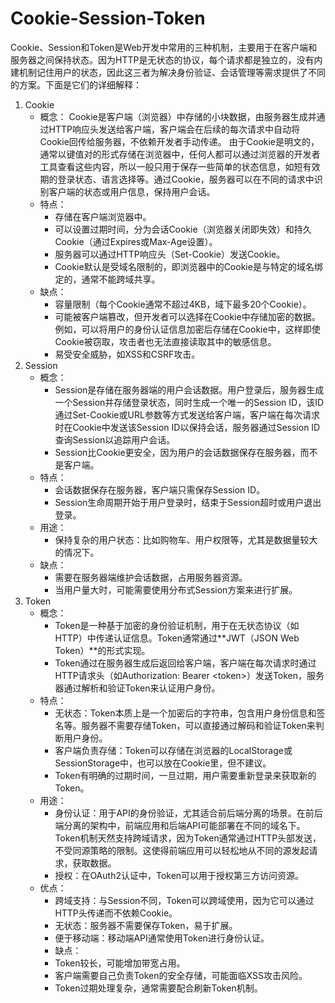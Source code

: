 # Cookie-Session-Token

Cookie、Session和Token是Web开发中常用的三种机制，主要用于在客户端和服务器之间保持状态。因为HTTP是无状态的协议，每个请求都是独立的，没有内建机制记住用户的状态，因此这三者为解决身份验证、会话管理等需求提供了不同的方案。下面是它们的详细解释：

1. Cookie
   - 概念：
       Cookie是客户端（浏览器）中存储的小块数据，由服务器生成并通过HTTP响应头发送给客户端，客户端会在后续的每次请求中自动将Cookie回传给服务器，不依赖开发者手动传递。
       由于Cookie是明文的，通常以键值对的形式存储在浏览器中，任何人都可以通过浏览器的开发者工具查看这些内容，所以一般只用于保存一些简单的状态信息，如短有效期的登录状态、语言选择等。通过Cookie，服务器可以在不同的请求中识别客户端的状态或用户信息，保持用户会话。
   - 特点：
     - 存储在客户端浏览器中。
     - 可以设置过期时间，分为会话Cookie（浏览器关闭即失效）和持久Cookie（通过Expires或Max-Age设置）。
     - 服务器可以通过HTTP响应头（Set-Cookie）发送Cookie。
     - Cookie默认是受域名限制的，即浏览器中的Cookie是与特定的域名绑定的，通常不能跨域共享。
   - 缺点：
     - 容量限制（每个Cookie通常不超过4KB，域下最多20个Cookie）。
     - 可能被客户端篡改，但开发者可以选择在Cookie中存储加密的数据。例如，可以将用户的身份认证信息加密后存储在Cookie中，这样即使Cookie被窃取，攻击者也无法直接读取其中的敏感信息。
     - 易受安全威胁，如XSS和CSRF攻击。
2. Session
   - 概念：
     - Session是存储在服务器端的用户会话数据。用户登录后，服务器生成一个Session并存储登录状态，同时生成一个唯一的Session ID，该ID通过Set-Cookie或URL参数等方式发送给客户端，客户端在每次请求时在Cookie中发送该Session ID以保持会话，服务器通过Session ID查询Session以追踪用户会话。
     - Session比Cookie更安全，因为用户的会话数据保存在服务器，而不是客户端。
   - 特点：
     - 会话数据保存在服务器，客户端只需保存Session ID。
     - Session生命周期开始于用户登录时，结束于Session超时或用户退出登录。
   - 用途：
     - 保持复杂的用户状态：比如购物车、用户权限等，尤其是数据量较大的情况下。
   - 缺点：
     - 需要在服务器端维护会话数据，占用服务器资源。
     - 当用户量大时，可能需要使用分布式Session方案来进行扩展。
3. Token
   - 概念：
     - Token是一种基于加密的身份验证机制，用于在无状态协议（如HTTP）中传递认证信息。Token通常通过**JWT（JSON Web Token）**的形式实现。
     - Token通过在服务器生成后返回给客户端，客户端在每次请求时通过HTTP请求头（如Authorization: Bearer \<token>）发送Token，服务器通过解析和验证Token来认证用户身份。
   - 特点：
     - 无状态：Token本质上是一个加密后的字符串，包含用户身份信息和签名等。服务器不需要存储Token，可以直接通过解码和验证Token来判断用户身份。
     - 客户端负责存储：Token可以存储在浏览器的LocalStorage或SessionStorage中，也可以放在Cookie里，但不建议。
     - Token有明确的过期时间，一旦过期，用户需要重新登录来获取新的Token。
   - 用途：
     - 身份认证：用于API的身份验证，尤其适合前后端分离的场景。在前后端分离的架构中，前端应用和后端API可能部署在不同的域名下。Token机制天然支持跨域请求，因为Token通常通过HTTP头部发送，不受同源策略的限制。这使得前端应用可以轻松地从不同的源发起请求，获取数据。
     - 授权：在OAuth2认证中，Token可以用于授权第三方访问资源。
   - 优点：
     - 跨域支持：与Session不同，Token可以跨域使用，因为它可以通过HTTP头传递而不依赖Cookie。
     - 无状态：服务器不需要保存Token，易于扩展。
     - 便于移动端：移动端API通常使用Token进行身份认证。
     - 缺点：
     - Token较长，可能增加带宽占用。
     - 客户端需要自己负责Token的安全存储，可能面临XSS攻击风险。
     - Token过期处理复杂，通常需要配合刷新Token机制。
